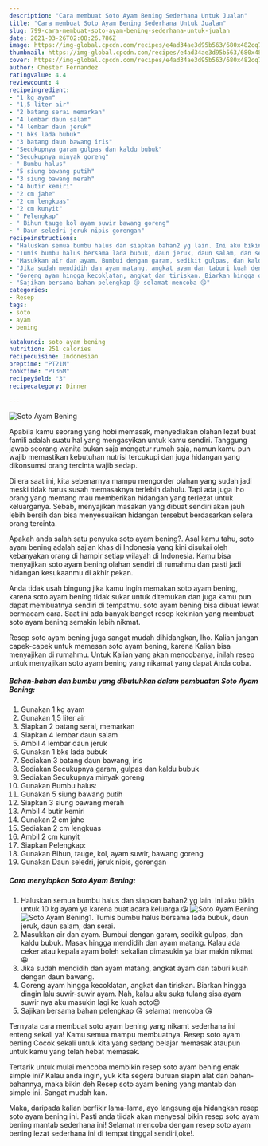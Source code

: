 ```yaml
---
description: "Cara membuat Soto Ayam Bening Sederhana Untuk Jualan"
title: "Cara membuat Soto Ayam Bening Sederhana Untuk Jualan"
slug: 799-cara-membuat-soto-ayam-bening-sederhana-untuk-jualan
date: 2021-03-26T02:08:26.786Z
image: https://img-global.cpcdn.com/recipes/e4ad34ae3d95b563/680x482cq70/soto-ayam-bening-foto-resep-utama.jpg
thumbnail: https://img-global.cpcdn.com/recipes/e4ad34ae3d95b563/680x482cq70/soto-ayam-bening-foto-resep-utama.jpg
cover: https://img-global.cpcdn.com/recipes/e4ad34ae3d95b563/680x482cq70/soto-ayam-bening-foto-resep-utama.jpg
author: Chester Fernandez
ratingvalue: 4.4
reviewcount: 4
recipeingredient:
- "1 kg ayam"
- "1,5 liter air"
- "2 batang serai memarkan"
- "4 lembar daun salam"
- "4 lembar daun jeruk"
- "1 bks lada bubuk"
- "3 batang daun bawang iris"
- "Secukupnya garam gulpas dan kaldu bubuk"
- "Secukupnya minyak goreng"
- " Bumbu halus"
- "5 siung bawang putih"
- "3 siung bawang merah"
- "4 butir kemiri"
- "2 cm jahe"
- "2 cm lengkuas"
- "2 cm kunyit"
- " Pelengkap"
- " Bihun tauge kol ayam suwir bawang goreng"
- " Daun seledri jeruk nipis gorengan"
recipeinstructions:
- "Haluskan semua bumbu halus dan siapkan bahan2 yg lain. Ini aku bikin untuk 10 kg ayam ya karena buat acara keluarga.😘"
- "Tumis bumbu halus bersama lada bubuk, daun jeruk, daun salam, dan serai."
- "Masukkan air dan ayam. Bumbui dengan garam, sedikit gulpas, dan kaldu bubuk. Masak hingga mendidih dan ayam matang. Kalau ada ceker atau kepala ayam boleh sekalian dimasukin ya biar makin nikmat😀"
- "Jika sudah mendidih dan ayam matang, angkat ayam dan taburi kuah dengan daun bawang."
- "Goreng ayam hingga kecoklatan, angkat dan tiriskan. Biarkan hingga dingin lalu suwir-suwir ayam. Nah, kalau aku suka tulang sisa ayam suwir nya aku masukin lagi ke kuah soto😍"
- "Sajikan bersama bahan pelengkap 😘 selamat mencoba 😘"
categories:
- Resep
tags:
- soto
- ayam
- bening

katakunci: soto ayam bening 
nutrition: 251 calories
recipecuisine: Indonesian
preptime: "PT21M"
cooktime: "PT36M"
recipeyield: "3"
recipecategory: Dinner

---
```



![Soto Ayam Bening](https://img-global.cpcdn.com/recipes/e4ad34ae3d95b563/680x482cq70/soto-ayam-bening-foto-resep-utama.jpg)

Apabila kamu seorang yang hobi memasak, menyediakan olahan lezat buat famili adalah suatu hal yang mengasyikan untuk kamu sendiri. Tanggung jawab seorang  wanita bukan saja mengatur rumah saja, namun kamu pun wajib memastikan kebutuhan nutrisi tercukupi dan juga hidangan yang dikonsumsi orang tercinta wajib sedap.

Di era  saat ini, kita sebenarnya mampu mengorder olahan yang sudah jadi meski tidak harus susah memasaknya terlebih dahulu. Tapi ada juga lho orang yang memang mau memberikan hidangan yang terlezat untuk keluarganya. Sebab, menyajikan masakan yang dibuat sendiri akan jauh lebih bersih dan bisa menyesuaikan hidangan tersebut berdasarkan selera orang tercinta. 



Apakah anda salah satu penyuka soto ayam bening?. Asal kamu tahu, soto ayam bening adalah sajian khas di Indonesia yang kini disukai oleh kebanyakan orang di hampir setiap wilayah di Indonesia. Kamu bisa menyajikan soto ayam bening olahan sendiri di rumahmu dan pasti jadi hidangan kesukaanmu di akhir pekan.

Anda tidak usah bingung jika kamu ingin memakan soto ayam bening, karena soto ayam bening tidak sukar untuk ditemukan dan juga kamu pun dapat membuatnya sendiri di tempatmu. soto ayam bening bisa dibuat lewat bermacam cara. Saat ini ada banyak banget resep kekinian yang membuat soto ayam bening semakin lebih nikmat.

Resep soto ayam bening juga sangat mudah dihidangkan, lho. Kalian jangan capek-capek untuk memesan soto ayam bening, karena Kalian bisa menyajikan di rumahmu. Untuk Kalian yang akan mencobanya, inilah resep untuk menyajikan soto ayam bening yang nikamat yang dapat Anda coba.

<!--inarticleads1-->

##### Bahan-bahan dan bumbu yang dibutuhkan dalam pembuatan Soto Ayam Bening:

1. Gunakan 1 kg ayam
1. Gunakan 1,5 liter air
1. Siapkan 2 batang serai, memarkan
1. Siapkan 4 lembar daun salam
1. Ambil 4 lembar daun jeruk
1. Gunakan 1 bks lada bubuk
1. Sediakan 3 batang daun bawang, iris
1. Sediakan Secukupnya garam, gulpas dan kaldu bubuk
1. Sediakan Secukupnya minyak goreng
1. Gunakan  Bumbu halus:
1. Gunakan 5 siung bawang putih
1. Siapkan 3 siung bawang merah
1. Ambil 4 butir kemiri
1. Gunakan 2 cm jahe
1. Sediakan 2 cm lengkuas
1. Ambil 2 cm kunyit
1. Siapkan  Pelengkap:
1. Gunakan  Bihun, tauge, kol, ayam suwir, bawang goreng
1. Gunakan  Daun seledri, jeruk nipis, gorengan




<!--inarticleads2-->

##### Cara menyiapkan Soto Ayam Bening:

1. Haluskan semua bumbu halus dan siapkan bahan2 yg lain. Ini aku bikin untuk 10 kg ayam ya karena buat acara keluarga.😘
<img src="https://img-global.cpcdn.com/steps/c204fa68bfdb69ba/160x128cq70/soto-ayam-bening-langkah-memasak-1-foto.jpg" alt="Soto Ayam Bening"><img src="https://img-global.cpcdn.com/steps/994112c39844c47a/160x128cq70/soto-ayam-bening-langkah-memasak-1-foto.jpg" alt="Soto Ayam Bening">1. Tumis bumbu halus bersama lada bubuk, daun jeruk, daun salam, dan serai.
1. Masukkan air dan ayam. Bumbui dengan garam, sedikit gulpas, dan kaldu bubuk. Masak hingga mendidih dan ayam matang. Kalau ada ceker atau kepala ayam boleh sekalian dimasukin ya biar makin nikmat😀
1. Jika sudah mendidih dan ayam matang, angkat ayam dan taburi kuah dengan daun bawang.
1. Goreng ayam hingga kecoklatan, angkat dan tiriskan. Biarkan hingga dingin lalu suwir-suwir ayam. Nah, kalau aku suka tulang sisa ayam suwir nya aku masukin lagi ke kuah soto😍
1. Sajikan bersama bahan pelengkap 😘 selamat mencoba 😘




Ternyata cara membuat soto ayam bening yang nikamt sederhana ini enteng sekali ya! Kamu semua mampu membuatnya. Resep soto ayam bening Cocok sekali untuk kita yang sedang belajar memasak ataupun untuk kamu yang telah hebat memasak.

Tertarik untuk mulai mencoba membikin resep soto ayam bening enak simple ini? Kalau anda ingin, yuk kita segera buruan siapin alat dan bahan-bahannya, maka bikin deh Resep soto ayam bening yang mantab dan simple ini. Sangat mudah kan. 

Maka, daripada kalian berfikir lama-lama, ayo langsung aja hidangkan resep soto ayam bening ini. Pasti anda tiidak akan menyesal bikin resep soto ayam bening mantab sederhana ini! Selamat mencoba dengan resep soto ayam bening lezat sederhana ini di tempat tinggal sendiri,oke!.

